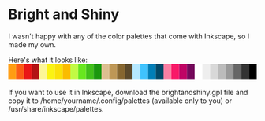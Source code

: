 Bright and Shiny
================

I wasn't happy with any of the color palettes that come with Inkscape, so I made my own.

Here's what it looks like:
![palette](/example/example.png)

If you want to use it in Inkscape, download the brightandshiny.gpl file and copy it to /home/yourname/.config/palettes (available only to you) or /usr/share/inkscape/palettes.
